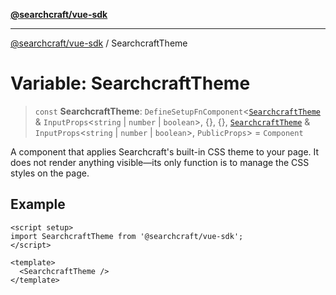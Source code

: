 [**@searchcraft/vue-sdk**](/reference/sdk/js-vue/README.md)

***

[@searchcraft/vue-sdk](/reference/sdk/js-vue/globals.md) / SearchcraftTheme

# Variable: SearchcraftTheme

> `const` **SearchcraftTheme**: `DefineSetupFnComponent`\<[`SearchcraftTheme`](/reference/sdk/js-vue/namespaces/JSX/interfaces/SearchcraftTheme.md) & `InputProps`\<`string` \| `number` \| `boolean`\>, \{\}, \{\}, [`SearchcraftTheme`](/reference/sdk/js-vue/namespaces/JSX/interfaces/SearchcraftTheme.md) & `InputProps`\<`string` \| `number` \| `boolean`\>, `PublicProps`\> = `Component`

A component that applies Searchcraft's built-in CSS theme to your page.
It does not render anything visible—its only function is to manage the CSS styles on the page.

## Example

```vue
<script setup>
import SearchcraftTheme from '@searchcraft/vue-sdk';
</script>

<template>
  <SearchcraftTheme />
</template>
```
